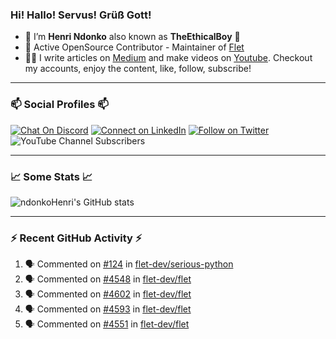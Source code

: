 ### Hi! Hallo! Servus! Grüß Gott!

- 🙂  I’m **Henri Ndonko** also known as **TheEthicalBoy** 👾
- 🚀  Active OpenSource Contributor - Maintainer of [Flet](https://github.com/flet-dev/flet) 
- 👨‍🏫  I write articles on [Medium](https://ndonkohenri.medium.com/) and make videos on [Youtube](https://youtube.com/@ndonkoHenri). Checkout my accounts, enjoy the content, like, follow, subscribe!

---

### 📫 Social Profiles 📫

[![Chat On Discord](https://img.shields.io/badge/--discord?label=Username=the_ethical_boy&logo=Discord&style=social)](https://github.com/ndonkoHenri) 
[![Connect on LinkedIn](https://img.shields.io/badge/--linkedin?label=LinkedIn&logo=LinkedIn&style=social)](https://www.linkedin.com/in/ndonkohenri) 
[![Follow on Twitter](https://img.shields.io/badge/--twitter?label=Twitter&logo=Twitter&style=social)](https://twitter.com/ndonkoHenri)
![YouTube Channel Subscribers](https://img.shields.io/youtube/channel/subscribers/UC2j9sVx0O7M8CebjMtyCuNQ?style=social&label=Youtube&link=https%3A%2F%2Fyoutube.com%2F%40ndonkoHenri)

---

### 📈 Some Stats 📈

<!-- <a href="https://github.com/ndonkoHenri">
<img src="https://github.com/ndonkoHenri/github-stats/blob/master/generated/overview.svg#gh-dark-mode-only" />
<img src="https://github.com/ndonkoHenri/github-stats/blob/master/generated/languages.svg#gh-dark-mode-only" />
<img src="https://github.com/ndonkoHenri/github-stats/blob/master/generated/overview.svg#gh-light-mode-only" />
<img src="https://github.com/ndonkoHenri/github-stats/blob/master/generated/languages.svg#gh-light-mode-only" />
</a> -->

<!-- ![ndonkoHenri's GitHub stats](https://github-readme-stats.vercel.app/api?username=ndonkoHenri&show_icons=true) -->

![ndonkoHenri's GitHub stats](https://github-readme-stats.vercel.app/api?username=ndonkoHenri&theme=tokyonight&show_icons=true&title_color=fff&text_color=fff)

<!-- [![Top Langs](https://github-readme-stats.vercel.app/api/top-langs/?username=ndonkoHenri)](https://github.com/ndonkoHenri/github-readme-stats) -->

---

### :zap: Recent GitHub Activity :zap:

<!--START_SECTION:activity-->
1. 🗣 Commented on [#124](https://github.com/flet-dev/serious-python/issues/124#issuecomment-2558095555) in [flet-dev/serious-python](https://github.com/flet-dev/serious-python)
2. 🗣 Commented on [#4548](https://github.com/flet-dev/flet/issues/4548#issuecomment-2558093530) in [flet-dev/flet](https://github.com/flet-dev/flet)
3. 🗣 Commented on [#4602](https://github.com/flet-dev/flet/issues/4602#issuecomment-2556452401) in [flet-dev/flet](https://github.com/flet-dev/flet)
4. 🗣 Commented on [#4593](https://github.com/flet-dev/flet/pull/4593#issuecomment-2555994733) in [flet-dev/flet](https://github.com/flet-dev/flet)
5. 🗣 Commented on [#4551](https://github.com/flet-dev/flet/issues/4551#issuecomment-2555572654) in [flet-dev/flet](https://github.com/flet-dev/flet)
<!--END_SECTION:activity-->
